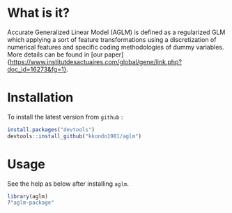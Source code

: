 # What is it?
Accurate Generalized Linear Model (AGLM) is defined as a regularized GLM which applying a sort of feature transformations using a discretization of numerical features and specific coding methodologies of dummy variables.
More details can be found in [our paper]{https://www.institutdesactuaires.com/global/gene/link.php?doc_id=16273&fg=1}.

# Installation
To install the latest version from `github` :
```r
install.packages("devtools")
devtools::install_github("kkondo1981/aglm")
```

# Usage
See the help as below after installing `aglm`.

```r
library(aglm)
?"aglm-package"
```
